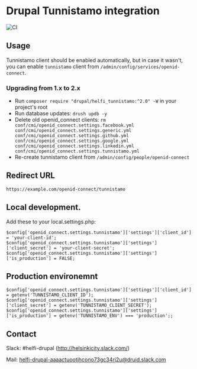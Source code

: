 # Drupal Tunnistamo integration

![CI](https://github.com/City-of-Helsinki/drupal-module-helfi-tunnistamo/workflows/CI/badge.svg)

## Usage

Tunnistamo client should be enabled automatically, but in case it wasn't, you can
enable `tunnistamo` client from `/admin/config/services/openid-connect`.

### Upgrading from 1.x to 2.x

- Run `composer require "drupal/helfi_tunnistamo:^2.0" -W` in your project's root
- Run database updates: `drush updb -y`
- Delete old openid_connect clients: `rm conf/cmi/openid_connect.settings.facebook.yml conf/cmi/openid_connect.settings.generic.yml conf/cmi/openid_connect.settings.github.yml conf/cmi/openid_connect.settings.google.yml conf/cmi/openid_connect.settings.linkedin.yml conf/cmi/openid_connect.settings.tunnistamo.yml`
- Re-create tunnistamo client from `/admin/config/people/openid-connect`

## Redirect URL

`https://example.com/openid-connect/tunnistamo`

## Local development. 

Add these to your local.settings.php:

```
$config['openid_connect.settings.tunnistamo']['settings']['client_id'] = 'your-client-id';
$config['openid_connect.settings.tunnistamo']['settings']['client_secret'] = 'your-client-secret';
$config['openid_connect.settings.tunnistamo']['settings']['is_production'] = FALSE;
```

## Production environemnt

```
$config['openid_connect.settings.tunnistamo']['settings']['client_id'] = getenv('TUNNISTAMO_CLIENT_ID');
$config['openid_connect.settings.tunnistamo']['settings']['client_secret'] = getenv('TUNNISTAMO_CLIENT_SECRET');
$config['openid_connect.settings.tunnistamo']['settings']['is_production'] = getenv('TUNNISTAMO_ENV') === 'production';;
```

## Contact

Slack: #helfi-drupal (http://helsinkicity.slack.com/)

Mail: helfi-drupal-aaaactuootjhcono73gc34rj2u@druid.slack.com
